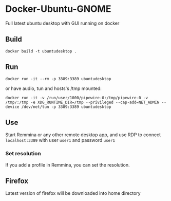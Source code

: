 # Docker-Ubuntu-GNOME
Full latest ubuntu desktop with GUI running on docker

## Build
`docker build -t ubuntudesktop .`

## Run
`docker run -it --rm -p 3389:3389 ubuntudesktop`

or have audio, tun and hosts's /tmp mounted:

`docker run -it -v /run/user/1000/pipewire-0:/tmp/pipewire-0 -v /tmp/:/tmp -e XDG_RUNTIME_DIR=/tmp --privileged --cap-add=NET_ADMIN --device /dev/net/tun -p 3389:3389 ubuntudesktop`

## Use
Start Remmina or any other remote desktop app, and use RDP to connect `localhost:3389` with user `user1` and password `user1`

### Set resolution
If you add a profile in Remmina, you can set the resolution.

## Firefox
Latest version of firefox will be downloaded into home directory